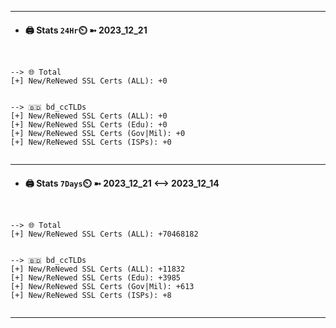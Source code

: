 

---
- #### 🖨️ **Stats** `24Hr`⏲️ ➼ 2023_12_21
```console


--> 🌐 Total
[+] New/ReNewed SSL Certs (ALL): +0


--> 🇧🇩 bd_ccTLDs
[+] New/ReNewed SSL Certs (ALL): +0
[+] New/ReNewed SSL Certs (Edu): +0
[+] New/ReNewed SSL Certs (Gov|Mil): +0
[+] New/ReNewed SSL Certs (ISPs): +0


```

---
- #### 🖨️ **Stats** `7Days`⏲️ ➼ 2023_12_21 <--> 2023_12_14
```console


--> 🌐 Total
[+] New/ReNewed SSL Certs (ALL): +70468182


--> 🇧🇩 bd_ccTLDs
[+] New/ReNewed SSL Certs (ALL): +11832
[+] New/ReNewed SSL Certs (Edu): +3985
[+] New/ReNewed SSL Certs (Gov|Mil): +613
[+] New/ReNewed SSL Certs (ISPs): +8


```

---


